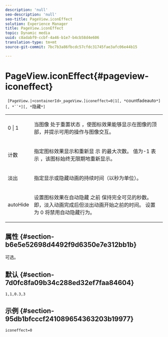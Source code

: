 ```yaml
---
description: 'null'
seo-description: 'null'
seo-title: PageView.iconEffect
solution: Experience Manager
title: PageView.iconEffect
topic: Dynamic media
uuid: c8adabf9-ccbf-4a46-b1e7-b4cb58d4e606
translation-type: tm+mt
source-git-commit: 7bc7b3a86fbcdc57cfdc31745fae3afc06e44b15

---
```



# PageView.iconEffect{#pageview-iconeffect}

` [PageView.|<containerId>_pageView.]iconeffect=0|1[, *`countfadeauto`*][, *``*][, *`隐藏`*]`

<table id="table_DD66FFC263A34220876DD204BFE62D49"> 
 <tbody> 
  <tr> 
   <td colname="col1"> <p> <span class="codeph"> 0 | 1</span> </p> </td> 
   <td colname="col2"> <p> 当图像 <span class="codeph"> 处于重置状态</span> ，使图标效果能够显示在图像的顶部，并提示可用的操作与图像交互。 </p> </td> 
  </tr> 
  <tr> 
   <td colname="col1"> <p> <span class="codeph"><span class="varname"> 计数</span></span> </p> </td> 
   <td colname="col2"> <p> 指定图标效果显示和重新显 <span class="codeph"> 示</span> 的最大次数。 值为-1 <span class="codeph"> 表示</span> ，该图标始终无限期地重新显示。 </p> </td> 
  </tr> 
  <tr> 
   <td colname="col1"> <p><span class="codeph"><span class="varname"> 淡出</span></span> </p> </td> 
   <td colname="col2"> <p>指定显示或隐藏动画的持续时间（以秒为单位）。 </p> </td> 
  </tr> 
  <tr> 
   <td colname="col1"> <p><span class="codeph"><span class="varname"> autoHide</span></span> </p> </td> 
   <td colname="col2"> <p>设置图标效果在自动隐藏 <span class="codeph"> 之前</span> 保持完全可见的秒数。 即，淡入动画完成后但淡出动画开始之前的时间。 设置为 <span class="codeph"> 0</span> 将禁用自动隐藏行为。 </p> </td> 
  </tr> 
 </tbody> 
</table>

## 属性 {#section-b6e5e52698d4492f9d6350e7e312bb1b}

可选。

## 默认 {#section-7d0fc8fa09b34c288ed32ef7faa84604}

`1,1,0.3,3`

## 示例 {#section-95db1bfcccf241089654363203b19977}

`iconeffect=0`
